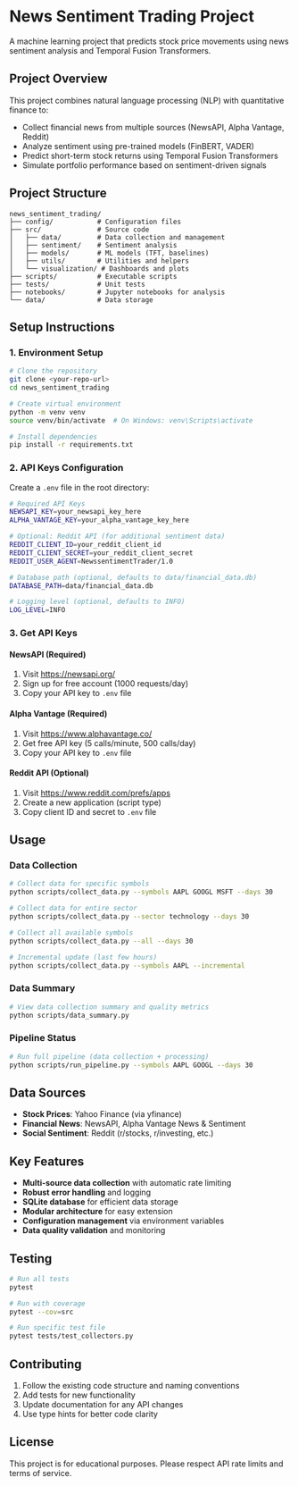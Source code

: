 # News Sentiment Trading Project

A machine learning project that predicts stock price movements using news sentiment analysis and Temporal Fusion Transformers.

## Project Overview

This project combines natural language processing (NLP) with quantitative finance to:
- Collect financial news from multiple sources (NewsAPI, Alpha Vantage, Reddit)
- Analyze sentiment using pre-trained models (FinBERT, VADER)
- Predict short-term stock returns using Temporal Fusion Transformers
- Simulate portfolio performance based on sentiment-driven signals

## Project Structure

```
news_sentiment_trading/
├── config/           # Configuration files
├── src/              # Source code
│   ├── data/         # Data collection and management
│   ├── sentiment/    # Sentiment analysis
│   ├── models/       # ML models (TFT, baselines)
│   ├── utils/        # Utilities and helpers
│   └── visualization/ # Dashboards and plots
├── scripts/          # Executable scripts
├── tests/            # Unit tests
├── notebooks/        # Jupyter notebooks for analysis
└── data/             # Data storage
```

## Setup Instructions

### 1. Environment Setup
```bash
# Clone the repository
git clone <your-repo-url>
cd news_sentiment_trading

# Create virtual environment
python -m venv venv
source venv/bin/activate  # On Windows: venv\Scripts\activate

# Install dependencies
pip install -r requirements.txt
```

### 2. API Keys Configuration
Create a `.env` file in the root directory:

```bash
# Required API Keys
NEWSAPI_KEY=your_newsapi_key_here
ALPHA_VANTAGE_KEY=your_alpha_vantage_key_here

# Optional: Reddit API (for additional sentiment data)
REDDIT_CLIENT_ID=your_reddit_client_id
REDDIT_CLIENT_SECRET=your_reddit_client_secret
REDDIT_USER_AGENT=NewssentimentTrader/1.0

# Database path (optional, defaults to data/financial_data.db)
DATABASE_PATH=data/financial_data.db

# Logging level (optional, defaults to INFO)
LOG_LEVEL=INFO
```

### 3. Get API Keys

#### NewsAPI (Required)
1. Visit https://newsapi.org/
2. Sign up for free account (1000 requests/day)
3. Copy your API key to `.env` file

#### Alpha Vantage (Required)
1. Visit https://www.alphavantage.co/
2. Get free API key (5 calls/minute, 500 calls/day)
3. Copy your API key to `.env` file

#### Reddit API (Optional)
1. Visit https://www.reddit.com/prefs/apps
2. Create a new application (script type)
3. Copy client ID and secret to `.env` file

## Usage

### Data Collection
```bash
# Collect data for specific symbols
python scripts/collect_data.py --symbols AAPL GOOGL MSFT --days 30

# Collect data for entire sector
python scripts/collect_data.py --sector technology --days 30

# Collect all available symbols
python scripts/collect_data.py --all --days 30

# Incremental update (last few hours)
python scripts/collect_data.py --symbols AAPL --incremental
```

### Data Summary
```bash
# View data collection summary and quality metrics
python scripts/data_summary.py
```

### Pipeline Status
```bash
# Run full pipeline (data collection + processing)
python scripts/run_pipeline.py --symbols AAPL GOOGL --days 30
```

## Data Sources

- **Stock Prices**: Yahoo Finance (via yfinance)
- **Financial News**: NewsAPI, Alpha Vantage News & Sentiment
- **Social Sentiment**: Reddit (r/stocks, r/investing, etc.)

## Key Features

- **Multi-source data collection** with automatic rate limiting
- **Robust error handling** and logging
- **SQLite database** for efficient data storage
- **Modular architecture** for easy extension
- **Configuration management** via environment variables
- **Data quality validation** and monitoring

## Testing

```bash
# Run all tests
pytest

# Run with coverage
pytest --cov=src

# Run specific test file
pytest tests/test_collectors.py
```

## Contributing

1. Follow the existing code structure and naming conventions
2. Add tests for new functionality
3. Update documentation for any API changes
4. Use type hints for better code clarity

## License

This project is for educational purposes. Please respect API rate limits and terms of service.
